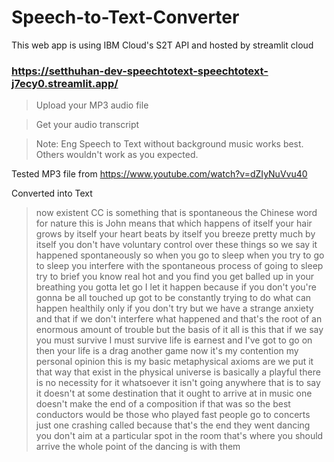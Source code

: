 # Speech-to-Text-Converter
This web app is using IBM Cloud's S2T API and hosted by streamlit cloud

### https://setthuhan-dev-speechtotext-speechtotext-j7ecy0.streamlit.app/

> Upload your MP3 audio file

> Get your audio transcript

> Note: Eng Speech to Text without background music works best. Others wouldn't work as you expected.

Tested MP3 file from
https://www.youtube.com/watch?v=dZIyNuVvu40

Converted into Text

> now existent CC is something that is spontaneous the Chinese word for nature this is John means that which happens of itself your hair grows by itself your heart beats by itself you breeze pretty much by itself you don't have voluntary control over these things so we say it happened spontaneously so when you go to sleep when you try to go to sleep you interfere with the spontaneous process of going to sleep try to brief you know real hot and you find you get balled up in your breathing you gotta let go I let it happen because if you don't you're gonna be all touched up got to be constantly trying to do what can happen healthily only if you don't try but we have a strange anxiety and that if we don't interfere what happened and that's the root of an enormous amount of trouble but the basis of it all is this that if we say you must survive I must survive life is earnest and I've got to go on then your life is a drag another game now it's my contention my personal opinion this is my basic metaphysical axioms are we put it that way that exist in the physical universe is basically a playful there is no necessity for it whatsoever it isn't going anywhere that is to say it doesn't at some destination that it ought to arrive at in music one doesn't make the end of a composition if that was so the best conductors would be those who played fast people go to concerts just one crashing called because that's the end they went dancing you don't aim at a particular spot in the room that's where you should arrive the whole point of the dancing is with them 
